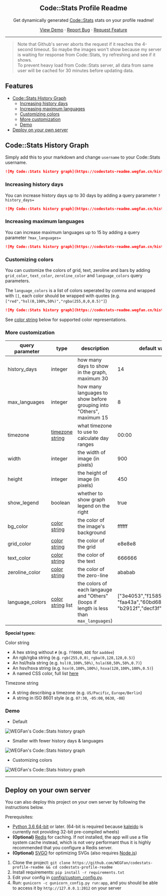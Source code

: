 <p align="center">
    <h2 align="center">Code::Stats Profile Readme</h2>
    <p align="center">Get dynamically generated <a href="https://codestats.net">Code::Stats</a> stats on your profile readme!</p>
</p>

<p align="center">
    <a href="#demo">View Demo</a>
    ·
    <a href="https://github.com/WEGFan/codestats-profile-readme/issues">Report Bug</a>
    ·
    <a href="https://github.com/WEGFan/codestats-profile-readme/issues">Request Feature</a>
</p>

---

> Note that Github's server aborts the request if it reaches the 4-second timeout. So maybe the images won't show because my server is waiting for response from Code::Stats, try refreshing and see if it shows.  
> To prevent heavy load from Code::Stats server, all data from same user will be cached for 30 minutes before updating data.

## Features <!-- omit in toc -->

- [Code::Stats History Graph](#codestats-history-graph)
  - [Increasing history days](#increasing-history-days)
  - [Increasing maximum languages](#increasing-maximum-languages)
  - [Customizing colors](#customizing-colors)
  - [More customization](#more-customization)
  - [Demo](#demo)
- [Deploy on your own server](#deploy-on-your-own-server)

## Code::Stats History Graph

Simply add this to your markdown and change `username` to your Code::Stats username.

```markdown
![My Code::Stats history graph](https://codestats-readme.wegfan.cn/history-graph/username)
```

### Increasing history days

You can increase history days up to 30 days by adding a query parameter `?history_days=`

```markdown
![My Code::Stats history graph](https://codestats-readme.wegfan.cn/history-graph/username?history_days=30)
```

### Increasing maximum languages

You can increase maximum languages up to 15 by adding a query parameter `?max_languages=`

```markdown
![My Code::Stats history graph](https://codestats-readme.wegfan.cn/history-graph/username?max_languages=15)
```

### Customizing colors

You can customize the colors of grid, text, zeroline and bars by adding `grid_color`, `text_color`, `zeroline_color` and `language_colors` query parameters.

The `language_colors` is a list of colors seperated by comma and wrapped with `[]`, each color should be wrapped with quotes (e.g. `["red","hsl(0,100%,50%)","rgba(255,0,0,0.5)"]`)

```markdown
![My Code::Stats history graph](https://codestats-readme.wegfan.cn/history-graph/username?grid_color=e8e8e8&text_color=666666&zeroline_color=ababab&language_colors=["red","green","blue"])
```

See [color string](#color-string) below for supported color representations.

### More customization

| query parameter | type                                | description                                                                             | default value                                                                          |
| --------------- | ----------------------------------- | --------------------------------------------------------------------------------------- | -------------------------------------------------------------------------------------- |
| history_days    | integer                             | how many days to show in the graph, maximum 30                                          | 14                                                                                     |
| max_languages   | integer                             | how many languages to show before grouping into "Others", maximum 15                    | 8                                                                                      |
| timezone        | [timezone string](#timezone-string) | what timezone to use to calculate day ranges                                            | 00:00                                                                                  |
| width           | integer                             | the width of image (in pixels)                                                          | 900                                                                                    |
| height          | integer                             | the height of image (in pixels)                                                         | 450                                                                                    |
| show_legend     | boolean                             | whether to show graph legend on the right                                               | true                                                                                   |
| bg_color        | [color string](#color-string)       | the color of the image's background                                                     | ffffff                                                                                 |
| grid_color      | [color string](#color-string)       | the color of the grid                                                                   | e8e8e8                                                                                 |
| text_color      | [color string](#color-string)       | the color of the text                                                                   | 666666                                                                                 |
| zeroline_color  | [color string](#color-string)       | the color of the zero-line                                                              | ababab                                                                                 |
| language_colors | [color string](#color-string) list  | the colors of each langauge and "Others" (loops if length is less than `max_languages`) | \["3e4053","f15854","5da5da", "faa43a","60bd68","f17cb0", "b2912f","decf3f","b276b2"\] |

**Special types:**

<span id="color-string">Color string</span>

- A hex string without `#` (e.g. `ff0000`, `ADE` for `aaddee`)
- An rgb/rgba string (e.g. `rgb(255,0,0)`, `rgba(0,128,128,0.5)`)
- An hsl/hsla string (e.g. `hsl(0,100%,50%)`, `hsla(60,50%,50%,0.7)`)
- An hsv/hsva string (e.g. `hsv(0,100%,100%)`, `hsva(120,100%,100%,0.5)`)
- A named CSS color, full list [here](http://www.w3.org/TR/css3-color/#svg-color)
  
<span id="timezone-string">Timezone string</span>

- A string describing a timezone (e.g. `US/Pacific`, `Europe/Berlin`)
- A string in ISO 8601 style (e.g. `07:30`, `-05:00`, `0630`, `-08`)

### Demo

- Default

![WEGFan's Code::Stats history graph](https://codestats-readme.wegfan.cn/history-graph/WEGFan)

- Smaller with fewer history days & languages

![WEGFan's Code::Stats history graph](https://codestats-readme.wegfan.cn/history-graph/WEGFan?width=500&height=200&history_days=7&max_languages=5)

- Customizing colors

![WEGFan's Code::Stats history graph](https://codestats-readme.wegfan.cn/history-graph/WEGFan?bg_color=111&text_color=aaa&grid_color=333&language_colors=["3e4053","cc4b48","518fbd","ba7a2b","60bd68","f17cb0","b2912f","c71585","b276b2"])

---

## Deploy on your own server

You can also deploy this project on your own server by following the instructions below.

Prerequisites:

- [Python 3.6 64-bit](https://www.python.org/downloads/) or later. (64-bit is required because [kaleido](https://github.com/plotly/Kaleido) is currently not providing 32-bit pre-compiled wheels)
- **(Optional)** [Redis](https://redis.io/download/) for caching. If not installed, the app will use a file system cache instead, which is not very performant thus it is highly recommended that you configure a Redis server.
- **(Optional)** [SVGO](https://github.com/svg/svgo) for optimizing SVGs (also requires [Node.js](https://nodejs.org/en/download/))

1. Clone the project: `git clone https://github.com/WEGFan/codestats-profile-readme && cd codestats-profile-readme`
2. Install requirements: `pip install -r requirements.txt`
3. Edit your config in [config/custom_config.py](config/custom_config.py).
4. Run: `gunicorn -c gunicorn_config.py run:app`, and you should be able to access it by `http://127.0.0.1:2012` on your server
